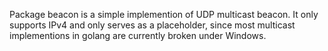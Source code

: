 Package beacon is a simple implemention of UDP multicast beacon. It only supports IPv4 and only serves as a placeholder, since most multicast implementions in golang are currently broken under Windows.
